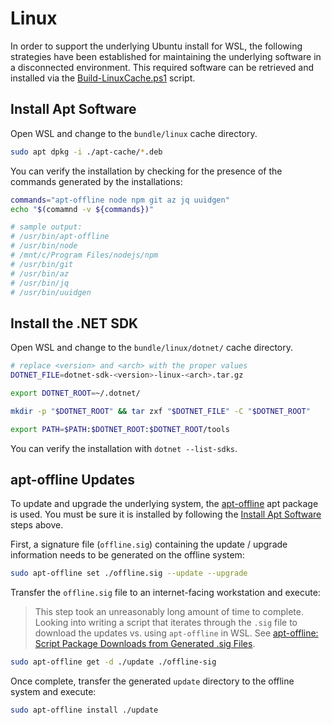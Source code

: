 # Linux

In order to support the underlying Ubuntu install for WSL, the following strategies have been established for maintaining the underlying software in a disconnected environment. This required software can be retrieved and installed via the [Build-LinuxCache.ps1](./scripts/Build-LinuxCache.md) script.

## Install Apt Software

Open WSL and change to the `bundle/linux` cache directory.

```bash
sudo apt dpkg -i ./apt-cache/*.deb
```

You can verify the installation by checking for the presence of the commands generated by the installations:

```bash
commands="apt-offline node npm git az jq uuidgen"
echo "$(comamnd -v ${commands})"

# sample output:
# /usr/bin/apt-offline
# /usr/bin/node
# /mnt/c/Program Files/nodejs/npm
# /usr/bin/git
# /usr/bin/az
# /usr/bin/jq
# /usr/bin/uuidgen
```

## Install the .NET SDK

Open WSL and change to the `bundle/linux/dotnet/` cache directory.

```bash
# replace <version> and <arch> with the proper values
DOTNET_FILE=dotnet-sdk-<version>-linux-<arch>.tar.gz

export DOTNET_ROOT=~/.dotnet/

mkdir -p "$DOTNET_ROOT" && tar zxf "$DOTNET_FILE" -C "$DOTNET_ROOT"

export PATH=$PATH:$DOTNET_ROOT:$DOTNET_ROOT/tools
```

You can verify the installation with `dotnet --list-sdks`.

## apt-offline Updates

To update and upgrade the underlying system, the [apt-offline](https://manpages.ubuntu.com/manpages/jammy/man8/apt-offline.8.html) apt package is used. You must be sure it is installed by following the [Install Apt Software](#install-apt-software) steps above.

First, a signature file (`offline.sig`) containing the update / upgrade information needs to be generated on the offline system:

```bash
sudo apt-offline set ./offline.sig --update --upgrade
```

Transfer the `offline.sig` file to an internet-facing workstation and execute:

> This step took an unreasonably long amount of time to complete. Looking into writing a script that iterates through the `.sig` file to download the updates vs. using `apt-offline` in WSL. See [apt-offline: Script Package Downloads from Generated .sig Files](https://github.com/JaimeStill/azure-dev-resources/issues/15).

```bash
sudo apt-offline get -d ./update ./offline-sig
```

Once complete, transfer the generated `update` directory to the offline system and execute:

```bash
sudo apt-offline install ./update
```